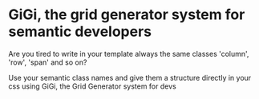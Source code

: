 # GiGi, the grid generator system for semantic developers

Are you tired to write in your template always the same classes 'column', 'row', 'span' and so on?

Use your semantic class names and give them a structure directly in your css using GiGi, the Grid Generator system for devs
